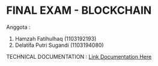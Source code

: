 # FINAL EXAM - BLOCKCHAIN

Anggota :

  1. Hamzah Fatihulhaq (1103192193)
  2. Delatifa Putri Sugandi (1103194080)
        
TECHNICAL DOCUMENTATION : <a href ="https://docs.google.com/document/d/1qNeDIMEZFHf56EIhB5dHTI0_W_bAaxH0hfp318zPsRs/edit?usp=sharing" rel="nofollow">Link Documentation Here</a> 
